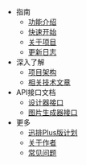 * 指南
    * [功能介绍](articles/1690340329464.md)
    * [快速开始](articles/1689319644311.md)
    * [关于项目](articles/1689319986889.md)
    * [更新日志](articles/1695179600445.md)
* 深入了解
    * [项目架构](articles/1689321259854.md)
    * [相关技术文章](articles/1689321018561.md)
* API接口文档
    * [设计器接口](https://xp.palxp.cn/apidoc/index.html)
    * [图片生成器接口](https://xp.palxp.cn/apidoc/screenshot.html)
* 更多
    * [迅排Plus版计划](articles/1698654436243.md)
    * [关于作者](https://m.palxp.cn/)
    * [常见问题](articles/1689323321667.md)
